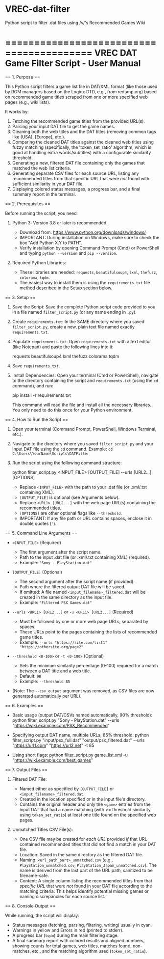 # VREC-dat-filter
Python script to filter .dat files using /v/'s Recommended Games Wiki

=========================================
VREC DAT Game Filter Script - User Manual
=========================================

== 1. Purpose ==

This Python script filters a game list file in DAT/XML format (like those used by ROM managers based on the Logiqx DTD, e.g., from redump.org) based on recommended game titles scraped from one or more specified web pages (e.g., wiki lists).

It works by:
1. Fetching the recommended game titles from the provided URL(s).
2. Parsing your input DAT file to get the game names.
3. Cleaning both the web titles and the DAT titles (removing common tags like (USA), [Europe], etc.).
4. Comparing the cleaned DAT titles against the cleaned web titles using fuzzy matching (specifically, the 'token_set_ratio' algorithm, which is good at handling extra words/subtitles) with a configurable similarity threshold.
5. Generating a new, filtered DAT file containing only the games that matched the web list criteria.
6. Generating separate CSV files for each source URL, listing any recommended titles from that specific URL that were *not* found with sufficient similarity in your DAT file.
7. Displaying colored status messages, a progress bar, and a final summary report in the terminal.

== 2. Prerequisites ==

Before running the script, you need:

1.  Python 3: Version 3.8 or later is recommended.
    - Download from: https://www.python.org/downloads/windows/
    - IMPORTANT: During installation on Windows, make sure to check the box "Add Python X.Y to PATH".
    - Verify installation by opening Command Prompt (Cmd) or PowerShell and typing `python --version` and `pip --version`.

2.  Required Python Libraries:
    - These libraries are needed: `requests`, `beautifulsoup4`, `lxml`, `thefuzz`, `colorama`, `tqdm`.
    - The easiest way to install them is using the `requirements.txt` file method described in the Setup section below.

== 3. Setup ==

1.  Save the Script: Save the complete Python script code provided to you in a file named `filter_script.py` (or any name ending in `.py`).

2.  Create `requirements.txt`: In the SAME directory where you saved `filter_script.py`, create a new, plain text file named exactly `requirements.txt`.

3.  Populate `requirements.txt`: Open `requirements.txt` with a text editor (like Notepad) and paste the following lines into it:

    requests
    beautifulsoup4
    lxml
    thefuzz
    colorama
    tqdm

4.  Save `requirements.txt`.

5.  Install Dependencies: Open your terminal (Cmd or PowerShell), navigate to the directory containing the script and `requirements.txt` (using the `cd` command), and run:

    pip install -r requirements.txt

    This command will read the file and install all the necessary libraries. You only need to do this once for your Python environment.

== 4. How to Run the Script ==

1.  Open your terminal (Command Prompt, PowerShell, Windows Terminal, etc.).
2.  Navigate to the directory where you saved `filter_script.py` and your input DAT file using the `cd` command.
    Example: `cd C:\Users\YourName\Scripts\DATFilter`
3.  Run the script using the following command structure:

    python filter_script.py <INPUT_FILE> [OUTPUT_FILE] --urls <URL1> [URL2...] [OPTIONS]

    - Replace `<INPUT_FILE>` with the path to your .dat file (or .xml/.txt containing XML).
    - `[OUTPUT_FILE]` is optional (see Arguments below).
    - Replace `<URL1> [URL2...]` with the web page URL(s) containing the recommended titles.
    - `[OPTIONS]` are other optional flags like `--threshold`.
    - IMPORTANT: If any file path or URL contains spaces, enclose it in double quotes (`"`).

== 5. Command Line Arguments ==

* `<INPUT_FILE>` (Required)
    - The first argument after the script name.
    - Path to the input .dat file (or .xml/.txt containing XML) (required).
    - Example: `"Sony - PlayStation.dat"`

* `[OUTPUT_FILE]` (Optional)
    - The second argument after the script name (if provided).
    - Path where the filtered output DAT file will be saved.
    - If omitted: A file named `<input_filename>_filtered.dat` will be created in the same directory as the input file.
    - Example: `"Filtered PSX Games.dat"`

* `--urls <URL1> [URL2...]` or `-u <URL1> [URL2...]` (Required)
    - Must be followed by one or more web page URLs, separated by spaces.
    - These URLs point to the pages containing the lists of recommended game titles.
    - Example: `--urls "https://site.com/list1" "https://othersite.org/page2"`

* `--threshold <0-100>` or `-t <0-100>` (Optional)
    - Sets the minimum similarity percentage (0-100) required for a match between a DAT title and a web title.
    - Default: `90`
    - Example: `--threshold 85`

* (Note: The `--csv_output` argument was removed, as CSV files are now generated automatically per URL).

== 6. Examples ==

* Basic usage (output DAT/CSVs named automatically, 90% threshold):
    python filter_script.py "Sony - PlayStation.dat" --urls "https://wiki.example.com/PSX_Recommended"

* Specifying output DAT name, multiple URLs, 85% threshold:
    python filter_script.py "input/psx_full.dat" "output/psx_filtered.dat" --urls "https://url1.com" "https://url2.net" -t 85

* Using short flags:
    python filter_script.py game_list.xml -u "https://wiki.example.com/best_games"

== 7. Output Files ==

1.  Filtered DAT File:
    - Named either as specified by `[OUTPUT_FILE]` or `<input_filename>_filtered.dat`.
    - Created in the location specified or in the input file's directory.
    - Contains the original header and only the `<game>` entries from the input DAT that had a name matching (with >= threshold similarity using `token_set_ratio`) at least one title found on the specified web pages.

2.  Unmatched Titles CSV File(s):
    - One CSV file may be created for *each URL* provided *if* that URL contained recommended titles that did *not* find a match in your DAT file.
    - Location: Saved in the same directory as the filtered DAT file.
    - Naming: `<url_path_part>_unmatched.csv` (e.g., `PlayStation_unmatched.csv`, `PlayStation_Japan_unmatched.csv`). The name is derived from the last part of the URL path, sanitized to be filename-safe.
    - Content: A single column listing the recommended titles from that *specific URL* that were *not* found in your DAT file according to the matching criteria. This helps identify potential missing games or naming discrepancies for each source list.

== 8. Console Output ==

While running, the script will display:
- Status messages (fetching, parsing, filtering, writing) usually in cyan.
- Warnings in yellow and Errors in red (printed to stderr).
- A progress bar (`tqdm`) during the main filtering stage.
- A final summary report with colored results and aligned numbers, showing counts for total games, web titles, matches found, non-matches, etc., and the matching algorithm used (`token_set_ratio`).
